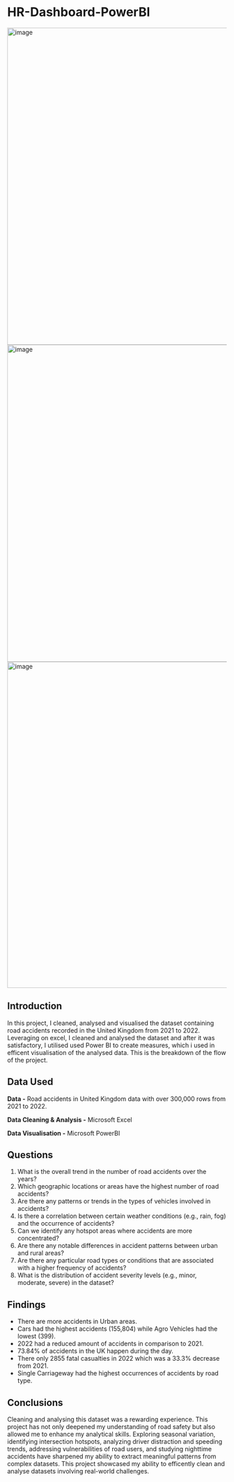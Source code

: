 # HR-Dashboard-PowerBI

<img width="728" alt="image" src="https://github.com/Elohorzino-Okpobrisi/HR-Dashboard.github.io/assets/137432456/c2fd20b4-c153-43c7-9579-fff395d03b3d">
<img width="728" alt="image" src="https://github.com/Elohorzino-Okpobrisi/HR-Dashboard.github.io/assets/137432456/a73c05f4-a4e2-4107-8cb9-04ec047a56b7">
<img width="749" alt="image" src="https://github.com/Elohorzino-Okpobrisi/HR-Dashboard.github.io/assets/137432456/26b229c7-7e8b-4070-b4eb-4b9b07a53702">


## Introduction
In this project, I cleaned, analysed and visualised the dataset containing road accidents recorded in the United Kingdom from 2021 to 2022. Leveraging on excel, I cleaned and analysed the dataset and after it was satisfactory, I utilised used Power BI to create measures, which i used in efficent visualisation of the analysed data. This is the breakdown of the flow of the project. 

## Data Used

**Data -** Road accidents in United Kingdom data with over 300,000 rows from 2021 to 2022.

**Data Cleaning & Analysis -** Microsoft Excel

**Data Visualisation -** Microsoft PowerBI

## Questions

1. What is the overall trend in the number of road accidents over the years?
2. Which geographic locations or areas have the highest number of road accidents?
3. Are there any patterns or trends in the types of vehicles involved in accidents?
4. Is there a correlation between certain weather conditions (e.g., rain, fog) and the occurrence of accidents?
5. Can we identify any hotspot areas where accidents are more concentrated?
6. Are there any notable differences in accident patterns between urban and rural areas?
7. Are there any particular road types or conditions that are associated with a higher frequency of accidents?
8. What is the distribution of accident severity levels (e.g., minor, moderate, severe) in the dataset?

## Findings

- There are more accidents in Urban areas.
- Cars had the highest accidents (155,804) while Agro Vehicles had the lowest (399).
- 2022 had a reduced amount of accidents in comparison to 2021.
- 73.84% of accidents in the UK happen during the day.
- There only 2855 fatal casualties in 2022 which was a 33.3% decrease from 2021.
- Single Carriageway had the highest occurrences of accidents by road type.

## Conclusions

Cleaning and analysing this dataset was a rewarding experience. This project has not only deepened my understanding of road safety but also allowed me to enhance my analytical skills. Exploring seasonal variation, identifying intersection hotspots, analyzing driver distraction and speeding trends, addressing vulnerabilities of road users, and studying nighttime accidents have sharpened my ability to extract meaningful patterns from complex datasets. This project showcased my ability to efficently clean and analyse datasets involving real-world challenges.
